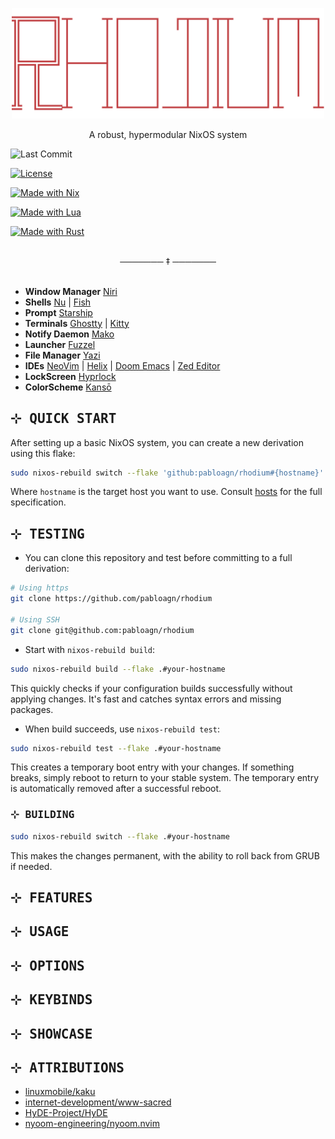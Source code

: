 <p align="center"><img src="assets/logo.png" width=500px></p>

<p align="center">A robust, hypermodular NixOS system</p>


![Last Commit](https://img.shields.io/github/last-commit/pabloagn/rhodium?style=for-the-badge&logo=git&logoColor=white&color=7AA89F&labelColor=000000&label=LAST%20COMMIT)

[![License](https://img.shields.io/github/license/pabloagn/rhodium?style=for-the-badge&color=7AA89F&labelColor=000000)](https://github.com/pabloagn/rhodium/blob/main/LICENSE)

[![Made with Nix](https://img.shields.io/badge/made%20with-nix-7aa89f?style=for-the-badge&logo=nixos&logocolor=white&labelcolor=000000)](https://nixos.org/)

[![Made with Lua](https://img.shields.io/badge/made%20with-lua-7aa89f?style=for-the-badge&logo=lua&logocolor=white&labelcolor=000000)](https://www.lua.org/)

[![Made with Rust](https://img.shields.io/badge/made%20with-rust-7aa89f?style=for-the-badge&logo=rust&logocolor=white&labelcolor=000000)](https://www.rust-lang.org/)

<!-- <h3 align="center">Rhodium</h3> -->

<!-- <h1 align="center"> -->
<!--   <img src="https://readme-typing-svg.herokuapp.com/?lines=A+robust,+hypermodular+NixOS+system&font=Fira%20Code&size=28&duration=3000&pause=1000&color=8A2BE2&center=true&width=600&height=50" alt="Typing SVG" /> -->
<!-- </h1> -->

<br/>
<div align="center">───────  ‡  ───────</div>
<br/>

- **Window Manager** [Niri](https://github.com/YaLTeR/niri/)  
- **Shells** [Nu](https://www.nushell.sh/) | [Fish](https://www.nushell.sh/)  
- **Prompt** [Starship](https://github.com/starship/starship)  
- **Terminals** [Ghostty](https://ghostty.org/) | [Kitty](https://ghostty.org/)  
- **Notify Daemon** [Mako](https://github.com/emersion/mako)  
- **Launcher** [Fuzzel](https://codeberg.org/dnkl/fuzzel)  
- **File Manager** [Yazi](https://github.com/sxyazi/yazi)  
- **IDEs** [NeoVim](https://neovim.io/doc/) | [Helix](https://docs.helix-editor.com/) | [Doom Emacs](https://docs.doomemacs.org/latest/) | [Zed Editor](https://zed.dev/)  
- **LockScreen** [Hyprlock](https://wiki.hyprland.org/Hypr-Ecosystem/hyprlock/)  
- **ColorScheme** [Kansō](https://github.com/webhooked/kanso.nvim)

## <samp>⊹ QUICK START</samp>

After setting up a basic NixOS system, you can create a new derivation using this flake:

```bash
sudo nixos-rebuild switch --flake 'github:pabloagn/rhodium#{hostname}'
```

Where `hostname` is the target host you want to use. Consult [hosts](./hosts) for the full specification.

## <samp>⊹ TESTING</samp>

- You can clone this repository and test before committing to a full derivation:

```bash
# Using https
git clone https://github.com/pabloagn/rhodium

# Using SSH
git clone git@github.com:pabloagn/rhodium
```

- Start with `nixos-rebuild build`:

```bash
sudo nixos-rebuild build --flake .#your-hostname
```

This quickly checks if your configuration builds successfully without applying changes. It's fast and catches syntax errors and missing packages.

- When build succeeds, use `nixos-rebuild test`:

```bash
sudo nixos-rebuild test --flake .#your-hostname
```

This creates a temporary boot entry with your changes. If something breaks, simply reboot to return to your stable system. The temporary entry is automatically removed after a successful reboot.

### <samp>⊹ BUILDING</samp>

```bash
sudo nixos-rebuild switch --flake .#your-hostname
```

This makes the changes permanent, with the ability to roll back from GRUB if needed.

## <samp>⊹ FEATURES</samp>

## <samp>⊹ USAGE</samp>

## <samp>⊹ OPTIONS</samp>

## <samp>⊹ KEYBINDS</samp>

## <samp>⊹ SHOWCASE</samp>

## <samp>⊹ ATTRIBUTIONS</samp>

- [linuxmobile/kaku](https://github.com/linuxmobile/kaku)
- [internet-development/www-sacred](https://github.com/internet-development/www-sacred)
- [HyDE-Project/HyDE](https://github.com/HyDE-Project/)
- [nyoom-engineering/nyoom.nvim](https://github.com/nyoom-engineering/nyoom.nvim)


